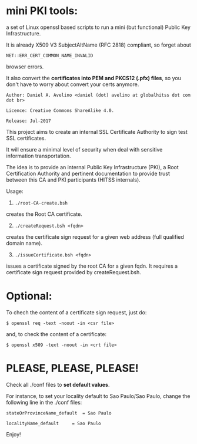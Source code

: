 # mini PKI tools: 
a set of Linux openssl based scripts to run a mini (but functional) Public Key Infrastructure.

It is already X509 V3 SubjectAltName (RFC 2818) compliant, so forget about

`NET::ERR_CERT_COMMON_NAME_INVALID`

browser errors.


It also convert the **certificates into PEM and PKCS12 (.pfx) files**, so you don't have to worry about convert your certs anymore.


```
Author: Daniel A. Avelino <daniel (dot) avelino at globalhitss dot com dot br>

Licence: Creative Commons ShareAlike 4.0.

Release: Jul-2017

```

This project aims to create an internal SSL Certificate Authority to sign test
SSL certificates.

It will ensure a minimal level of security when deal with sensitive
information transportation.

The idea is to provide an internal Public Key Infrastructure (PKI), a Root
Certification Authority and pertinent documentation to provide trust between 
this CA and PKI participants (HITSS internals).

Usage:

1. ```./root-CA-create.bsh```

creates the Root CA certificate. 

2. ```./createRequest.bsh <fqdn>```

creates the certificate sign request for a given web address (full qualified domain name).

3. ```./issueCertificate.bsh <fqdn>```

issues a certificate signed by the root CA for a given fqdn. It requires a certificate sign request provided by createRequest.bsh.


# Optional: 

To chech the content of a certificate sign request, just do:

```$ openssl req -text -noout -in <csr file>```

and, to check the content of a certificate:

```$ openssl x509 -text -noout -in <crt file>```


# PLEASE, PLEASE, PLEASE!
Check all ./conf files to **set default values**.

For instance, to set your locality default to Sao Paulo/Sao Paulo, change the following line in the ./conf files:


```stateOrProvinceName_default 	= Sao Paulo```

```localityName_default 	= Sao Paulo```



Enjoy!
